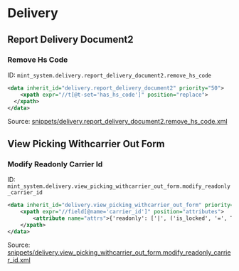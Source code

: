 # Delivery
## Report Delivery Document2  
### Remove Hs Code  
ID: `mint_system.delivery.report_delivery_document2.remove_hs_code`  
```xml
<data inherit_id="delivery.report_delivery_document2" priority="50">
    <xpath expr="//t[@t-set='has_hs_code']" position="replace">
  </xpath>
</data>

```
Source: [snippets/delivery.report_delivery_document2.remove_hs_code.xml](https://github.com/Mint-System/Odoo-Build/tree/16.0/snippets/delivery.report_delivery_document2.remove_hs_code.xml)

## View Picking Withcarrier Out Form  
### Modify Readonly Carrier Id  
ID: `mint_system.delivery.view_picking_withcarrier_out_form.modify_readonly_carrier_id`  
```xml
<data inherit_id="delivery.view_picking_withcarrier_out_form" priority="50">
    <xpath expr="//field[@name='carrier_id']" position="attributes">
        <attribute name="attrs">{'readonly': ['|', ('is_locked', '=', True), ('state', 'in', [('done', 'cancel')])]}</attribute>
    </xpath>
</data>

```
Source: [snippets/delivery.view_picking_withcarrier_out_form.modify_readonly_carrier_id.xml](https://github.com/Mint-System/Odoo-Build/tree/16.0/snippets/delivery.view_picking_withcarrier_out_form.modify_readonly_carrier_id.xml)

